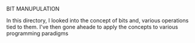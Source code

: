 BIT MANUPULATION

In this directory, I looked into the concept of bits and,
   various operations tied to them. I've then gone aheade to 
   apply the concepts to various programming paradigms
